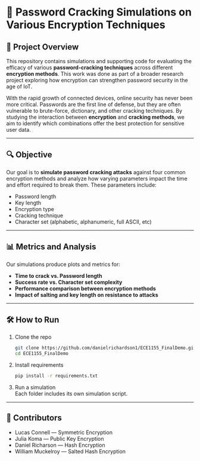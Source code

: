 # 🔐 Password Cracking Simulations on Various Encryption Techniques

## 📄 Project Overview

This repository contains simulations and supporting code for evaluating the efficacy of various **password-cracking techniques** across different **encryption methods**. This work was done as part of a broader research project exploring how encryption can strengthen password security in the age of IoT.

With the rapid growth of connected devices, online security has never been more critical. Passwords are the first line of defense, but they are often vulnerable to brute-force, dictionary, and other cracking techniques. By studying the interaction between **encryption** and **cracking methods**, we aim to identify which combinations offer the best protection for sensitive user data.

---

## 🔍 Objective

Our goal is to **simulate password cracking attacks** against four common encryption methods and analyze how varying parameters impact the time and effort required to break them. These parameters include:

- Password length  
- Key length  
- Encryption type  
- Cracking technique  
- Character set (alphabetic, alphanumeric, full ASCII, etc)

---

## 📊 Metrics and Analysis

Our simulations produce plots and metrics for:

- **Time to crack vs. Password length**
- **Success rate vs. Character set complexity**
- **Performance comparison between encryption methods**
- **Impact of salting and key length on resistance to attacks**

---

## 🛠️ How to Run

1. Clone the repo  
   ```bash
   git clone https://github.com/danielrichardson1/ECE1155_FinalDemo.git
   cd ECE1155_FinalDemo
   ```

2. Install requirements  
   ```bash
   pip install -r requirements.txt
   ```

3. Run a simulation  
   Each folder includes its own simulation script.

---

## 🤝 Contributors

- Lucas Connell — Symmetric Encryption  
- Julia Koma — Public Key Encryption  
- Daniel Richarson — Hash Encryption  
- William Muckelroy — Salted Hash Encryption
